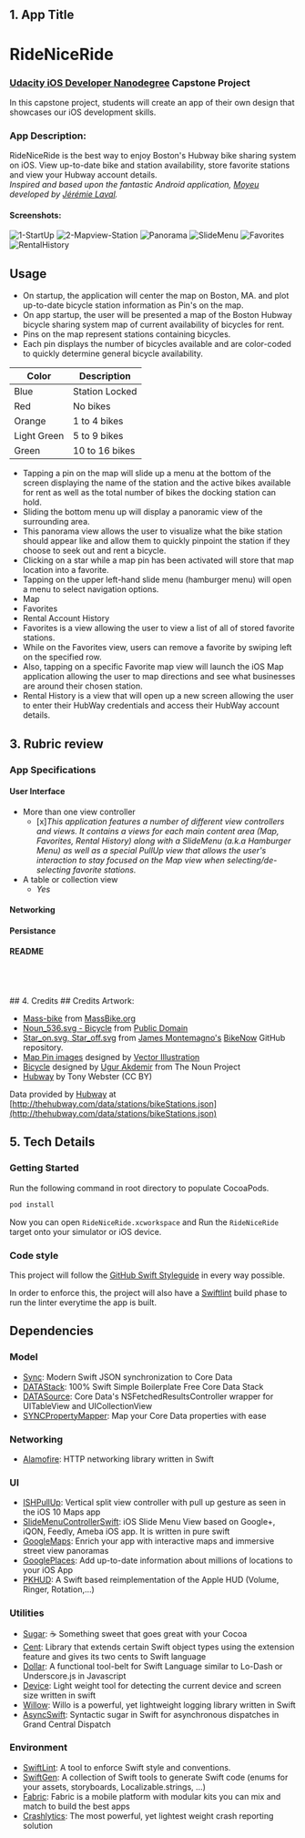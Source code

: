## 1. App Title
# RideNiceRide

### [Udacity iOS Developer Nanodegree](https://www.udacity.com/course/ios-developer-nanodegree--nd003) Capstone Project
In this capstone project, students will create an app of their own design that showcases our iOS development skills.

### App Description:
RideNiceRide is the best way to enjoy Boston's Hubway bike sharing system on iOS. View up-to-date bike and station availability, store favorite stations and view your Hubway account details.  
*Inspired and based upon the fantastic Android application, [Moyeu](https://github.com/garuma/Moyeu) developed by [Jérémie Laval](https://github.com/garuma?tab=overview&from=2016-12-01&to=2016-12-31&utf8=✓).*

#### Screenshots:  
![1-StartUp](https://github.com/JeffESchmitz/RideNiceRide/blob/master/Artwork/screenshots/1-RideNiceRide-Startup-iPhone7.png) ![2-Mapview-Station](https://github.com/JeffESchmitz/RideNiceRide/blob/master/Artwork/screenshots/2-RideNiceRide-MapView-Station-iPhone7.png) ![Panorama](https://github.com/JeffESchmitz/RideNiceRide/blob/master/Artwork/screenshots/3-RideNiceRide-Panorama-iPhone7.png)
![SlideMenu](https://github.com/JeffESchmitz/RideNiceRide/blob/master/Artwork/screenshots/4-RideNiceRide-SlideMenu-iPhone7.png) ![Favorites](https://github.com/JeffESchmitz/RideNiceRide/blob/master/Artwork/screenshots/5-RideNiceRide-Favorites-iPhone7.png) ![RentalHistory](https://github.com/JeffESchmitz/RideNiceRide/blob/master/Artwork/screenshots/6-RideNiceRide-RentalHistory-iPhone7.png)

## Usage
- On startup, the application will center the map on Boston, MA. and plot up-to-date bicycle station information as Pin's on the map.
- On app startup, the user will be presented a map of the Boston Hubway bicycle sharing system map of current availability of bicycles for rent.
- Pins on the map represent stations containing bicycles.
- Each pin displays the number of bicycles available and are color-coded to quickly determine general bicycle availability.

Color | Description
--- | ---
Blue | Station Locked
Red | No bikes
Orange | 1 to 4 bikes
Light Green | 5 to 9 bikes
Green | 10 to 16 bikes

- Tapping a pin on the map will slide up a menu at the bottom of the screen displaying the name of the station and the active bikes available for rent as well as the total number of bikes the docking station can hold.
- Sliding the bottom menu up will display a panoramic view of the surrounding area.
- This panorama view allows the user to visualize what the bike station should appear like and allow them to quickly pinpoint the station if they choose to seek out and rent a bicycle.
- Clicking on a star while a map pin has been activated will store that map location into a favorite. 
- Tapping on the upper left-hand slide menu (hamburger menu) will open a menu to select navigation options.
 - Map
 - Favorites
 - Rental Account History
- Favorites is a view allowing the user to view a list of all of stored favorite stations.
- While on the Favorites view, users can remove a favorite by swiping left on the specified row.
- Also, tapping on a specific Favorite map view will launch the iOS Map application allowing the user to map directions and see what businesses are around their chosen station.
- Rental History is a view that will open up a new screen allowing the user to enter their HubWay credentials and access their HubWay account details. 

## 3. Rubric review
### App Specifications
#### User Interface

* More than one view controller
  * [x]*This application features a number of different view controllers and views. It contains a views for each main content area (Map, Favorites, Rental History) along with a SlideMenu (a.k.a Hamburger Menu) as well as a special PullUp view that allows the user's interaction to stay focused on the Map view when selecting/de-selecting favorite stations.*
* A table or collection view
  * *Yes*

#### Networking

#### Persistance

#### README

<br />
<br />
<br />
## 4. Credits
## Credits
Artwork:

- [Mass-bike](https://pbs.twimg.com/profile_banners/90715747/1483463516/1500x500) from [MassBike.org](http://www.massbike.org)
- [Noun_536.svg - Bicycle](https://thenounproject.com/term/bicycle/536/) from [Public Domain](https://creativecommons.org/publicdomain/zero/1.0/)
- [Star_on.svg, Star_off.svg](https://github.com/jamesmontemagno/BikeNow) from [James Montemagno's](https://github.com/jamesmontemagno) [BikeNow](https://github.com/jamesmontemagno/BikeNow) GitHub repository.
- [Map Pin images](https://www.shutterstock.com/image-vector/25-simple-mapping-pins-icon-web-66302356?src=download_history) designed by [Vector Illustration](https://www.shutterstock.com/g/vector+illustration#)
- [Bicycle](http://thenounproject.com/noun/bicycle/#icon-No3535) designed by [Ugur Akdemir](http://thenounproject.com/ugur.akdemir) from The Noun Project
- [Hubway](https://flic.kr/p/q386Lu) by Tony Webster (CC BY)

Data provided by [Hubway](https://www.thehubway.com) at [http://thehubway.com/data/stations/bikeStations.json](http://thehubway.com/data/stations/bikeStations.json)

## 5. Tech Details
### Getting Started

Run the following command in root directory to populate CocoaPods.
```bash
pod install
```
Now you can open `RideNiceRide.xcworkspace` and Run the `RideNiceRide` target onto your simulator or iOS device.

### Code style

This project will follow the [GitHub Swift Styleguide](https://github.com/github/swift-style-guide) in every way possible.

In order to enforce this, the project will also have a [Swiftlint](https://github.com/realm/SwiftLint) build phase to run the linter everytime the app is built.

## Dependencies

### Model

- [Sync](https://github.com/SyncDB/Sync): Modern Swift JSON synchronization to Core Data
- [DATAStack](https://github.com/SyncDB/DATAStack): 100% Swift Simple Boilerplate Free Core Data Stack
- [DATASource](https://github.com/SyncDB/DATASource): Core Data's NSFetchedResultsController wrapper for UITableView and UICollectionView
- [SYNCPropertyMapper](https://github.com/SyncDB/SYNCPropertyMapper): Map your Core Data properties with ease

### Networking

- [Alamofire](https://github.com/Alamofire/Alamofire): HTTP networking library written in Swift

### UI

- [ISHPullUp](https://github.com/iosphere/ISHPullUp): Vertical split view controller with pull up gesture as seen in the iOS 10 Maps app
- [SlideMenuControllerSwift](https://github.com/dekatotoro/SlideMenuControllerSwift): iOS Slide Menu View based on Google+, iQON, Feedly, Ameba iOS app. It is written in pure swift
- [GoogleMaps](https://developers.google.com/maps/documentation/ios-sdk/): Enrich your app with interactive maps and immersive street view panoramas
- [GooglePlaces](https://developers.google.com/places/ios-api/): Add up-to-date information about millions of locations to your iOS App
- [PKHUD](https://github.com/pkluz/PKHUD): A Swift based reimplementation of the Apple HUD (Volume, Ringer, Rotation,…)

### Utilities

- [Sugar](https://github.com/hyperoslo/Sugar): ☕️ Something sweet that goes great with your Cocoa
- [Cent](https://github.com/ankurp/Cent): Library that extends certain Swift object types using the extension feature and gives its two cents to Swift language
- [Dollar](https://github.com/ankurp/Dollar): A functional tool-belt for Swift Language similar to Lo-Dash or Underscore.js in Javascript
- [Device](https://github.com/Ekhoo/Device): Light weight tool for detecting the current device and screen size written in swift
- [Willow](https://github.com/Nike-Inc/Willow): Willo is a powerful, yet lightweight logging library written in Swift
- [AsyncSwift](https://github.com/duemunk/Async): Syntactic sugar in Swift for asynchronous dispatches in Grand Central Dispatch

### Environment

- [SwiftLint](https://github.com/realm/SwiftLint): A tool to enforce Swift style and conventions.
- [SwiftGen](https://github.com/AliSoftware/SwiftGen): A collection of Swift tools to generate Swift code (enums for your assets, storyboards, Localizable.strings, …)
- [Fabric](https://docs.fabric.io/apple/fabric/overview.html): Fabric is a mobile platform with modular kits you can mix and match to build the best apps
- [Crashlytics](https://fabric.io/kits/ios/crashlytics/install): The most powerful, yet lightest weight crash reporting solution

